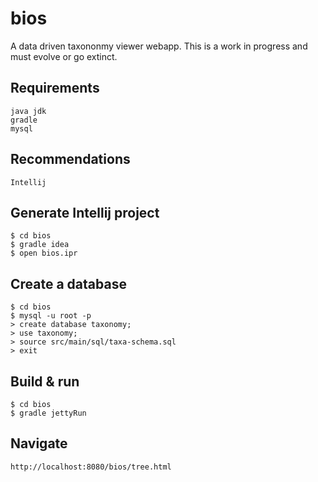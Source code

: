 bios
====

A data driven taxononmy viewer webapp. This is a work in progress and must evolve or go extinct.

## Requirements

	java jdk
	gradle
	mysql
	
## Recommendations

    Intellij

## Generate Intellij project

    $ cd bios 
    $ gradle idea
    $ open bios.ipr
    	
## Create a database

    $ cd bios
    $ mysql -u root -p
    > create database taxonomy;
    > use taxonomy;
    > source src/main/sql/taxa-schema.sql
    > exit

## Build & run

	$ cd bios
	$ gradle jettyRun 

## Navigate

    http://localhost:8080/bios/tree.html

